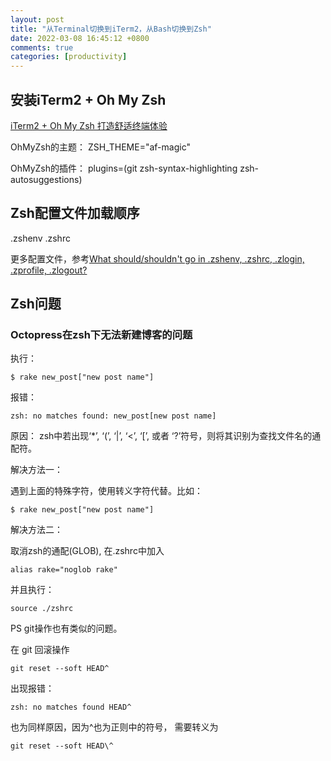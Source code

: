 ```yaml
---
layout: post
title: "从Terminal切换到iTerm2，从Bash切换到Zsh"
date: 2022-03-08 16:45:12 +0800
comments: true
categories: [productivity]
---
```


<!-- more -->

## 安装iTerm2 + Oh My Zsh

[iTerm2 + Oh My Zsh 打造舒适终端体验](https://segmentfault.com/a/1190000014992947)

OhMyZsh的主题：
ZSH_THEME="af-magic"

OhMyZsh的插件：
plugins=(git zsh-syntax-highlighting zsh-autosuggestions)

## Zsh配置文件加载顺序
.zshenv
.zshrc

更多配置文件，参考[What should/shouldn't go in .zshenv, .zshrc, .zlogin, .zprofile, .zlogout?](https://unix.stackexchange.com/questions/71253/what-should-shouldnt-go-in-zshenv-zshrc-zlogin-zprofile-zlogout)

## Zsh问题

### Octopress在zsh下无法新建博客的问题
执行：
 ```
$ rake new_post["new post name"]
```

报错：
```
zsh: no matches found: new_post[new post name]
```
原因：
zsh中若出现‘*’, ‘(’, ‘|’, ‘<’, ‘[’, 或者 ‘?’符号，则将其识别为查找文件名的通配符。

解决方法一：

遇到上面的特殊字符，使用转义字符代替。比如：
 ```
$ rake new_post["new post name"]
```
解决方法二：

取消zsh的通配(GLOB), 在.zshrc中加入
```
alias rake="noglob rake"
```
并且执行：
```
source ./zshrc
```

PS git操作也有类似的问题。

在 git 回滚操作
```
git reset --soft HEAD^
```
出现报错：
```
zsh: no matches found HEAD^
```
也为同样原因，因为^也为正则中的符号， 需要转义为
```
git reset --soft HEAD\^
```
